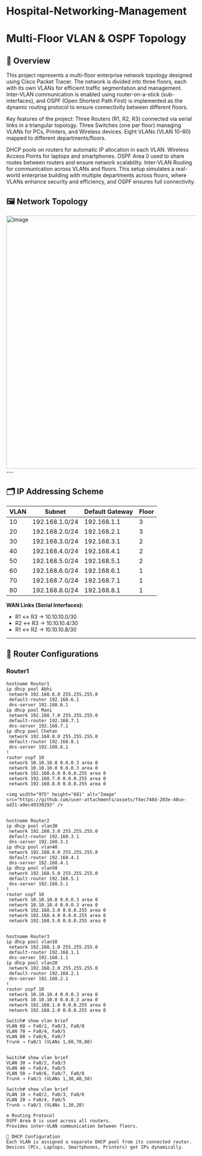# Hospital-Networking-Management
# Multi-Floor VLAN & OSPF Topology

## 📌 Overview
This project represents a multi-floor enterprise network topology designed using Cisco Packet Tracer.
The network is divided into three floors, each with its own VLANs for efficient traffic segmentation and management. Inter-VLAN communication is enabled using router-on-a-stick (sub-interfaces), and OSPF (Open Shortest Path First) is implemented as the dynamic routing protocol to ensure connectivity between different floors.

Key features of the project:
Three Routers (R1, R2, R3) connected via serial links in a triangular topology.
Three Switches (one per floor) managing VLANs for PCs, Printers, and Wireless devices.
Eight VLANs (VLAN 10–80) mapped to different departments/floors.

DHCP pools on routers for automatic IP allocation in each VLAN.
Wireless Access Points for laptops and smartphones.
OSPF Area 0 used to share routes between routers and ensure network scalability.
Inter-VLAN Routing for communication across VLANs and floors.
This setup simulates a real-world enterprise building with multiple departments across floors, where VLANs enhance security and efficiency, and OSPF ensures full connectivity.

## 🖼️ Network Topology

<img width="1599" height="673" alt="Image" src="https://github.com/user-attachments/assets/fadf6bd0-2b55-4204-934d-87b0d9c948bb" />
---

## 🗂️ IP Addressing Scheme

| VLAN  | Subnet            | Default Gateway | Floor |
|-------|------------------|-----------------|-------|
| 10    | 192.168.1.0/24   | 192.168.1.1     | 3     |
| 20    | 192.168.2.0/24   | 192.168.2.1     | 3     |
| 30    | 192.168.3.0/24   | 192.168.3.1     | 2     |
| 40    | 192.168.4.0/24   | 192.168.4.1     | 2     |
| 50    | 192.168.5.0/24   | 192.168.5.1     | 2     |
| 60    | 192.168.6.0/24   | 192.168.6.1     | 1     |
| 70    | 192.168.7.0/24   | 192.168.7.1     | 1     |
| 80    | 192.168.8.0/24   | 192.168.8.1     | 1     |

**WAN Links (Serial Interfaces):**
- R1 ↔ R3 → 10.10.10.0/30  
- R2 ↔ R3 → 10.10.10.4/30  
- R1 ↔ R2 → 10.10.10.8/30  

---

## 🔹 Router Configurations

### Router1
```cisco
hostname Router1
ip dhcp pool Abhi
 network 192.168.6.0 255.255.255.0
 default-router 192.168.6.1
 dns-server 192.168.6.1
ip dhcp pool Mani
 network 192.168.7.0 255.255.255.0
 default-router 192.168.7.1
 dns-server 192.168.7.1
ip dhcp pool Chetan
 network 192.168.8.0 255.255.255.0
 default-router 192.168.8.1
 dns-server 192.168.8.1
!
router ospf 10
 network 10.10.10.8 0.0.0.3 area 0
 network 10.10.10.0 0.0.0.3 area 0
 network 192.168.6.0 0.0.0.255 area 0
 network 192.168.7.0 0.0.0.255 area 0
 network 192.168.8.0 0.0.0.255 area 0

<img width="975" height="681" alt="Image" src="https://github.com/user-attachments/assets/f4ec748d-203e-40ce-ad21-a9ec49339293" />


hostname Router2
ip dhcp pool vlan30
 network 192.168.3.0 255.255.255.0
 default-router 192.168.3.1
 dns-server 192.168.3.1
ip dhcp pool vlan40
 network 192.168.4.0 255.255.255.0
 default-router 192.168.4.1
 dns-server 192.168.4.1
ip dhcp pool vlan50
 network 192.168.5.0 255.255.255.0
 default-router 192.168.5.1
 dns-server 192.168.5.1
!
router ospf 10
 network 10.10.10.8 0.0.0.3 area 0
 network 10.10.10.4 0.0.0.3 area 0
 network 192.168.3.0 0.0.0.255 area 0
 network 192.168.4.0 0.0.0.255 area 0
 network 192.168.5.0 0.0.0.255 area 0


hostname Router3
ip dhcp pool vlan10
 network 192.168.1.0 255.255.255.0
 default-router 192.168.1.1
 dns-server 192.168.1.1
ip dhcp pool vlan20
 network 192.168.2.0 255.255.255.0
 default-router 192.168.2.1
 dns-server 192.168.2.1
!
router ospf 10
 network 10.10.10.4 0.0.0.3 area 0
 network 10.10.10.0 0.0.0.3 area 0
 network 192.168.1.0 0.0.0.255 area 0
 network 192.168.2.0 0.0.0.255 area 0

Switch# show vlan brief
VLAN 60 → Fa0/2, Fa0/3, Fa0/8
VLAN 70 → Fa0/4, Fa0/5
VLAN 80 → Fa0/6, Fa0/7
Trunk → Fa0/1 (VLANs 1,60,70,80)


Switch# show vlan brief
VLAN 30 → Fa0/2, Fa0/3
VLAN 40 → Fa0/4, Fa0/5
VLAN 50 → Fa0/6, Fa0/7, Fa0/8
Trunk → Fa0/1 (VLANs 1,30,40,50)

Switch# show vlan brief
VLAN 10 → Fa0/2, Fa0/3, Fa0/6
VLAN 20 → Fa0/4, Fa0/5
Trunk → Fa0/1 (VLANs 1,10,20)

⚙️ Routing Protocol
OSPF Area 0 is used across all routers.
Provides inter-VLAN communication between floors.

📡 DHCP Configuration
Each VLAN is assigned a separate DHCP pool from its connected router.
Devices (PCs, Laptops, Smartphones, Printers) get IPs dynamically.
